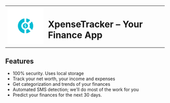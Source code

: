 <table>
  <tr>
    <td><img src="android/app/src/main/res/mipmap-hdpi/ic_launcher_foreground.png" alt="App Logo" width="200"/></td>
    <td><h1>XpenseTracker – Your Finance App</h21></td>
  </tr>
</table>



## Features
- 100% security. Uses local storage
- Track your net worth, your income and expenses
- Get categorization and trends of your finances
- Automated SMS detection; we'll do most of the work for you
- Predict your finances for the next 30 days.

